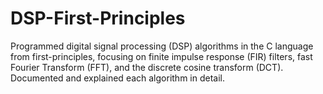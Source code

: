 # DSP-First-Principles

Programmed digital signal processing (DSP) algorithms in the C language from first-principles, focusing on finite impulse response (FIR) filters, fast Fourier Transform (FFT), and the discrete cosine transform (DCT). Documented and explained each algorithm in detail.
